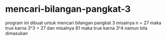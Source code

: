 # mencari-bilangan-pangkat-3
program ini dibuat untuk mencari bilangan pangkat 3 misalnya n = 27 maka true karna 3^3 = 27 dan misalnya 81 maka true karna 3^4 namun bila dimasukan 
